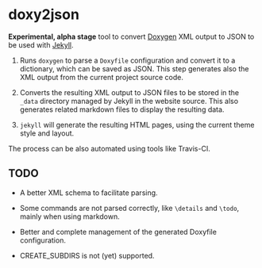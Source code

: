 # doxy2json

**Experimental, alpha stage** tool to convert [Doxygen] XML output to JSON
to be used with [Jekyll].

1. Runs `doxygen` to parse a `Doxyfile` configuration and convert it to
   a dictionary, which can be saved as JSON.
   This step generates also the XML output from the current project source code.

2. Converts the resulting XML output to JSON files to be stored in the `_data`
   directory managed by Jekyll in the website source.
   This also generates related markdown files to display the resulting data.

3. `jekyll` will generate the resulting HTML pages,
   using the current theme style and layout.

The process can be also automated using tools like Travis-CI.

## TODO

- A better XML schema to facilitate parsing.

- Some commands are not parsed correctly, like `\details` and `\todo`,
  mainly when using markdown.

- Better and complete management of the generated Doxyfile configuration.

- CREATE_SUBDIRS is not (yet) supported.

[Doxygen]: http://doxygen.nl/
[Jekyll]:  https://jekyllrb.com/
